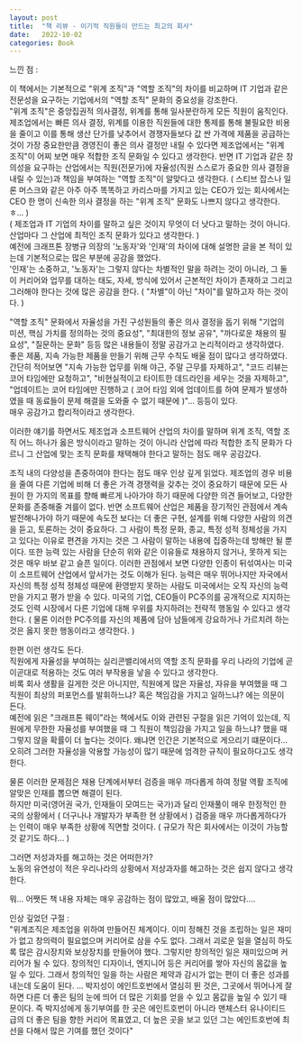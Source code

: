 ```yaml
---
layout: post
title:  "책 리뷰 - 이기적 직원들이 만드는 최고의 회사"
date:   2022-10-02
categories: Book
---         
```

                  
느낀 점 :                      
                 
이 책에서는 기본적으로 "위계 조직"과 "역할 조직"의 차이를 비교하며 IT 기업과 같은 전문성을 요구하는 기업에서의 "역할 조직" 문화의 중요성을 강조한다.       
"위계 조직"은 중앙집권적 의사결정, 위계를 통해 일사분란하게 모든 직원이 움직인다. 제조업에서는 빠른 의사 결정, 위계를 이용한 직원들에 대한 통제를 통해 불필요한 비용을 줄이고 이를 통해 생산 단가를 낮추어서 경쟁자들보다 값 싼 가격에 제품을 공급하는 것이 가장 중요한만큼 경영진이 좋은 의사 결정만 내릴 수 있다면 제조업에서는 "위계 조직"이 어찌 보면 매우 적합한 조직 문화일 수 있다고 생각한다.
반면 IT 기업과 같은 창의성을 요구하는 산업에서는 직원(전문가)에 자율성(직원 스스로가 중요한 의사 결정을 내릴 수 있는)과 책임을 부여하는 "역할 조직"이 알맞다고 생각한다. ( 스티브 잡스나 일론 머스크와 같은 아주 아주 똑똑하고 카리스마를 가지고 있는 CEO가 있는 회사에서는 CEO 한 명이 신속한 의사 결정을 하는 "위계 조직" 문화도 나쁘지 않다고 생각한다. ㅎ... )                
( 제조업과 IT 기업의 차이를 말하고 싶은 것이지 무엇이 더 낫다고 말하는 것이 아니다. 산업마다 그 산업에 최적인 조직 문화가 있다고 생각한다. )           
예전에 크래프톤 장병규 의장의 '노동자'와 '인재'의 차이에 대해 설명한 글을 본 적이 있는데 기본적으로는 많은 부분에 공감을 했었다.        
'인재'는 소중하고, '노동자'는 그렇지 않다는 차별적인 말을 하려는 것이 아니라, 그 둘이 커리어와 업무를 대하는 태도, 자세, 방식에 있어서 근본적인 차이가 존재하고 그리고 그러해야 한다는 것에 많은 공감을 한다. ( "차별"이 아닌 "차이"를 말하고자 하는 것이다. )                   
                   
"역할 조직" 문화에서 자율성을 가진 구성원들의 좋은 의사 결정을 돕기 위해 "기업의 미션, 핵심 가치를 정의하는 것의 중요성", "최대한의 정보 공유", "까다로운 채용의 필요성", "질문하는 문화" 등등 많은 내용들이 정말 공감가고 논리적이라고 생각하였다.          
좋은 제품, 지속 가능한 제품을 만들기 위해 근무 수칙도 배울 점이 많다고 생각하였다.        
간단히 적어보면 "지속 가능한 업무를 위해 야근, 주말 근무를 자제하고", "코드 리뷰는 코어 타임에만 요청하고", "비현실적이고 타이트한 데드라인을 세우는 것을 자제하고", "업데이트는 코어 타임에만 진행하고 ( 코어 타임 외에 업데이트를 하여 문제가 발생하였을 때 동료들이 문제 해결을 도와줄 수 없기 때문에 )"... 등등이 있다.          
매우 공감가고 합리적이라고 생각한다.               
        
이러한 얘기를 하면서도 제조업과 소프트웨어 산업의 차이를 말하며 위계 조직, 역할 조직 어느 하나가 옳은 방식이라고 말하는 것이 아니라 산업에 따라 적합한 조직 문화가 다르니 그 산업에 맞는 조직 문화를 채택해야 한다고 말하는 점도 매우 공감갔다.        
         
조직 내의 다양성을 존중하여야 한다는 점도 매우 인상 깊게 읽었다. 제조업의 경우 비용을 줄여 다른 기업에 비해 더 좋은 가격 경쟁력을 갖추는 것이 중요하기 때문에 모든 사원이 한 가지의 목표를 향해 빠르게 나아가야 하기 때문에 다양한 의견 들어보고, 다양한 문화를 존중해줄 겨를이 없다. 반면 소프트웨어 산업은 제품을 장기적인 관점에서 계속 발전해나가야 하기 때문에 속도전 보다는 더 좋은 구현, 설계를 위해 다양한 사람의 의견을 듣고, 토론하는 것이 중요하다. 그 사람이 특정 문화, 종교, 특정 성적 정체성을 가지고 있다는 이유로 편견을 가지는 것은 그 사람이 말하는 내용에 집중하는데 방해만 될 뿐이다. 또한 능력 있는 사람을 단순히 위와 같은 이유들로 채용하지 않거나, 못하게 되는 것은 매우 바보 같고 슬픈 일이다. 이러한 관점에서 보면 다양한 인종이 뒤섞여사는 미국이 소프트웨어 산업에서 앞서가는 것도 이해가 된다. 능력은 매우 뛰어나지만 자국에서 자신의 특정 성적 정체성 때문에 환영받지 못하는 사람도 미국에서는 오직 자신의 능력만을 가지고 평가 받을 수 있다. 미국의 기업, CEO들이 PC주의를 공개적으로 지지하는 것도 인력 시장에서 다른 기업에 대해 우위를 차지하려는 전략적 행동일 수 있다고 생각한다. ( 물론 이러한 PC주의를 자신의 제품에 담아 남들에게 강요하거나 가르치려 하는 것은 옳지 못한 행동이라고 생각한다. )                
                
한편 이런 생각도 든다.      
직원에게 자율성을 부여하는 실리콘밸리에서의 역할 조직 문화를 우리 나라의 기업에 곧이곧대로 적용하는 것도 여러 부작용을 낳을 수 있다고 생각한다.                  
비록 회사 생활을 길게한 것은 아니지만, 직원에게 많은 자율성, 자유을 부여했을 때 그 직원이 최상의 퍼포먼스를 발휘하느냐? 혹은 책임감을 가지고 일하느냐? 에는 의문이 든다.                  
예전에 읽은 "크래프톤 웨이"라는 책에서도 이와 관련된 구절을 읽은 기억이 있는데, 직원에게 무한한 자율성를 부여했을 때 그 직원이 책임감을 가지고 일을 하느냐? 했을 때 그렇지 않을 확률이 더 높다는 것이다. 왜냐면 인간은 기본적으로 게으리기 떄문이다... 오히려 그러한 자율성을 악용할 가능성이 많기 때문에 엄격한 규칙이 필요하다고도 생각한다.               
              
물론 이러한 문제점은 채용 단계에서부터 검증을 매우 까다롭게 하여 정말 역활 조직에 알맞은 인재를 뽑으면 해결이 된다.         
하지만 미국(영어권 국가, 인재들이 모여드는 국가)과 달리 인재풀이 매우 한정적인 한국의 상황에서 ( 더구나나 개발자가 부족한 현 상황에서 ) 검증을 매우 까다롭게하다가는 인력이 매우 부족한 상황에 직면할 것이다. ( 규모가 작은 회사에서는 이것이 가능할 것 같기도 하다... )                  
         
그러면 저성과자를 해고하는 것은 어떠한가?           
노동의 유연성이 적은 우리나라의 상황에서 저상과자를 해고하는 것은 쉽지 않다고 생각한다.             
        
뭐... 어쨋든 책 내용 자체는 매우 공감하는 점이 많았고, 배울 점이 많았다....            
        
               
인상 깊었던 구절 :                 
"위계조직은 제조업을 위하여 만들어진 체계이다. 이미 정해진 것을 조립하는 일은 재미가 없고 창의력이 필요없으며 커리어로 삼을 수도 없다. 그래서 괴로운 일을 열심히 하도록 많은 감시장치와 보상장치를 만들어야 했다. 그렇지만 창의적인 일은 재미있으며 커리어가 될 수 있다. 창의적인 디자이너, 엔지니어 등은 커리어를 쌓아 자신의 몸값을 높일 수 있다. 그래서 창의적인 일을 하는 사람은 제약과 감시가 없는 편이 더 좋은 성과를 내는데 도움이 된다. ... 박지성이 에인트호번에서 열심히 뛴 것은, 그곳에서 뛰어나게 잘하면 다른 더 좋은 팀의 눈에 띄어 더 많은 기회를 얻을 수 있고 몸값을 높일 수 있기 때문이다. 즉 박지성에게 동기부여를 한 곳은 에인트호번이 아니라 맨체스터 유나이티드 급의 더 좋은 팀을 향한 커리어 목표였고, 더 높은 곳을 보고 있던 그는 에인트호번에 최선을 다해서 많은 기여를 했던 것이다"
